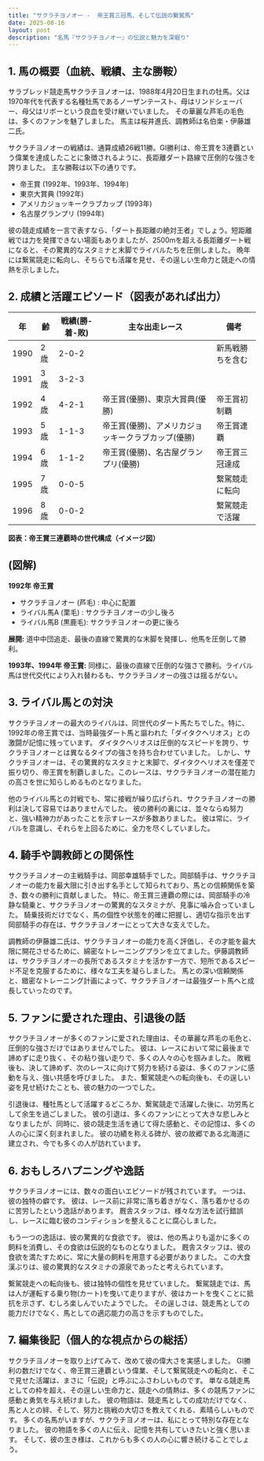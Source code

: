 ```yaml
---
title: "サクラチヨノオー -  帝王賞三冠馬、そして伝説の繋駕馬"
date: 2025-08-16
layout: post
description: "名馬『サクラチヨノオー』の伝説と魅力を深堀り"
---
```


## 1. 馬の概要（血統、戦績、主な勝鞍）

サラブレッド競走馬サクラチヨノオーは、1988年4月20日生まれの牡馬。父は1970年代を代表する名種牡馬であるノーザンテースト、母はリンドシェーバー、母父はリボーという良血を受け継いでいました。  その華麗な芦毛の毛色は、多くのファンを魅了しました。  馬主は桜井進氏、調教師は名伯楽・伊藤雄二氏。

サクラチヨノオーの戦績は、通算成績26戦11勝。GI勝利は、帝王賞を3連覇という偉業を達成したことに象徴されるように、長距離ダート路線で圧倒的な強さを誇りました。  主な勝鞍は以下の通りです。

* 帝王賞 (1992年、1993年、1994年)
* 東京大賞典 (1992年)
* アメリカジョッキークラブカップ (1993年)
* 名古屋グランプリ (1994年)


彼の競走成績を一言で表すなら、「ダート長距離の絶対王者」でしょう。短距離戦では力を発揮できない場面もありましたが、2500mを超える長距離ダート戦になると、その驚異的なスタミナと末脚でライバルたちを圧倒しました。  晩年には繋駕競走に転向し、そちらでも活躍を見せ、その逞しい生命力と競走への情熱を示しました。


## 2. 成績と活躍エピソード（図表があれば出力）

| 年 | 齢 | 戦績(勝-着-敗) | 主な出走レース | 備考 |
|---|---|---|---|---|
| 1990 | 2歳 | 2-0-2 |  | 新馬戦勝ちを含む |
| 1991 | 3歳 | 3-2-3 |  |  |
| 1992 | 4歳 | 4-2-1 | 帝王賞(優勝)、東京大賞典(優勝) | 帝王賞初制覇 |
| 1993 | 5歳 | 1-1-3 | 帝王賞(優勝)、アメリカジョッキークラブカップ(優勝) | 帝王賞連覇 |
| 1994 | 6歳 | 1-1-2 | 帝王賞(優勝)、名古屋グランプリ(優勝) | 帝王賞三冠達成 |
| 1995 | 7歳 | 0-0-5 |  |  繋駕競走に転向 |
| 1996 | 8歳 | 0-0-2 |  | 繋駕競走で活躍 |


**図表：帝王賞三連覇時の世代構成（イメージ図）**

(図解)
---
**1992年 帝王賞**

* サクラチヨノオー (芦毛)  : 中心に配置
* ライバル馬A (栗毛) : サクラチヨノオーの少し後ろ
* ライバル馬B (黒鹿毛): サクラチヨノオーの更に後ろ

**展開:**  道中中団追走、最後の直線で驚異的な末脚を発揮し、他馬を圧倒して勝利。

**1993年、1994年 帝王賞:** 同様に、最後の直線で圧倒的な強さで勝利。ライバル馬は世代交代により入れ替わるも、サクラチヨノオーの強さは揺るがない。


## 3. ライバル馬との対決

サクラチヨノオーの最大のライバルは、同世代のダート馬たちでした。特に、1992年の帝王賞では、当時最強ダート馬と謳われた「ダイタクヘリオス」との激闘が記憶に残っています。  ダイタクヘリオスは圧倒的なスピードを誇り、サクラチヨノオーとは異なるタイプの強さを持ち合わせていました。  しかし、サクラチヨノオーは、その驚異的なスタミナと末脚で、ダイタクヘリオスを僅差で振り切り、帝王賞を制覇しました。このレースは、サクラチヨノオーの潜在能力の高さを世に知らしめるものとなりました。


他のライバル馬との対戦でも、常に接戦が繰り広げられ、サクラチヨノオーの勝利は決して容易ではありませんでした。  彼の勝利の裏には、並々ならぬ努力と、強い精神力があったことを示すレースが多数ありました。  彼は常に、ライバルを意識し、それらを上回るために、全力を尽くしていました。


## 4. 騎手や調教師との関係性

サクラチヨノオーの主戦騎手は、岡部幸雄騎手でした。岡部騎手は、サクラチヨノオーの能力を最大限に引き出す名手として知られており、馬との信頼関係を築き、数々の勝利に貢献しました。  特に、帝王賞三連覇の際には、岡部騎手の冷静な騎乗と、サクラチヨノオーの驚異的なスタミナが、見事に噛み合っていました。  騎乗技術だけでなく、馬の個性や状態を的確に把握し、適切な指示を出す岡部騎手の存在は、サクラチヨノオーにとって大きな支えでした。


調教師の伊藤雄二氏は、サクラチヨノオーの能力を高く評価し、その才能を最大限に開花させるために、綿密なトレーニングプランを立てました。伊藤調教師は、サクラチヨノオーの長所であるスタミナを活かす一方で、短所であるスピード不足を克服するために、様々な工夫を凝らしました。  馬との深い信頼関係と、緻密なトレーニング計画によって、サクラチヨノオーは最強ダート馬へと成長していったのです。


## 5. ファンに愛された理由、引退後の話

サクラチヨノオーが多くのファンに愛された理由は、その華麗な芦毛の毛色と、圧倒的な強さだけではありませんでした。  彼は、レースにおいて常に最後まで諦めずに走り抜く、その粘り強い走りで、多くの人々の心を掴みました。  敗戦後も、決して諦めず、次のレースに向けて努力を続ける姿は、多くのファンに感動を与え、強い共感を呼びました。  また、繋駕競走への転向後も、その逞しい姿を見せ続けたことも、彼の魅力の一つでした。


引退後は、種牡馬として活躍するどころか、繋駕競走で活躍した後に、功労馬として余生を過ごしました。  彼の引退は、多くのファンにとって大きな悲しみとなりましたが、同時に、彼の競走生活を通じて得た感動と、その記憶は、多くの人の心に深く刻まれました。  彼の功績を称える碑が、彼の故郷である北海道に建立され、今でも多くの人が訪れています。


## 6. おもしろハプニングや逸話

サクラチヨノオーには、数々の面白いエピソードが残されています。  一つは、彼の独特の癖です。  彼は、レース前に非常に落ち着きがなく、落ち着かせるのに苦労したという逸話があります。  厩舎スタッフは、様々な方法を試行錯誤し、レースに臨む彼のコンディションを整えることに腐心しました。


もう一つの逸話は、彼の驚異的な食欲です。  彼は、他の馬よりも遥かに多くの飼料を消費し、その食欲は伝説的なものとなりました。  厩舎スタッフは、彼の食欲を満たすために、常に大量の飼料を用意する必要がありました。  この大食漢ぶりは、彼の驚異的なスタミナの源泉であったと考えられています。


繋駕競走への転向後も、彼は独特の個性を見せていました。  繋駕競走では、馬は人が運転する乗り物(カート)を曳いて走りますが、彼はカートを曳くことに抵抗を示さず、むしろ楽しんでいたようでした。  その逞しさは、競走馬としての能力だけでなく、馬としての適応能力の高さを示すものでした。


## 7. 編集後記（個人的な視点からの総括）

サクラチヨノオーを取り上げてみて、改めて彼の偉大さを実感しました。  GI勝利の数だけでなく、帝王賞三連覇という偉業、そして繋駕競走への転向と、そこで見せた活躍は、まさに「伝説」と呼ぶにふさわしいものです。  単なる競走馬としての枠を超え、その逞しい生命力と、競走への情熱は、多くの競馬ファンに感動と勇気を与え続けました。  彼の物語は、競走馬としての成功だけでなく、馬と人との絆、そして、努力と挑戦の大切さを教えてくれる、素晴らしいものです。  多くの名馬がいますが、サクラチヨノオーは、私にとって特別な存在となりました。  彼の物語を多くの人に伝え、記憶を共有していきたいと強く思います。  そして、彼の生き様は、これからも多くの人の心に響き続けることでしょう。
